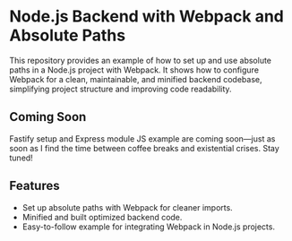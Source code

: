 # Node.js Backend with Webpack and Absolute Paths

This repository provides an example of how to set up and use absolute paths in a Node.js project with Webpack. It shows how to configure Webpack for a clean, maintainable, and minified backend codebase, simplifying project structure and improving code readability.

## Coming Soon
Fastify setup and Express module JS example are coming soon—just as soon as I find the time between coffee breaks and existential crises. Stay tuned!

## Features

- Set up absolute paths with Webpack for cleaner imports.
- Minified and built optimized backend code. 
- Easy-to-follow example for integrating Webpack in Node.js projects.
